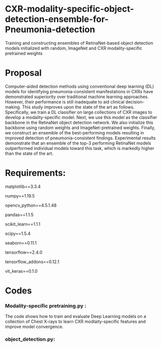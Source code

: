 # CXR-modality-specific-object-detection-ensemble-for-Pneumonia-detection
Training and constructing ensembles of RetinaNet-based object detection models initialized with random, ImageNet and CXR modality-specific pretrained weights

# Proposal

Computer-aided detection methods using conventional deep learning (DL) models for identifying pneumonia-consistent manifestations in CXRs have demonstrated superiority over traditional machine learning approaches. However, their performance is still inadequate to aid clinical decision-making. This study improves upon the state of the art as follows. Specifically, we train a DL classifier on large collections of CXR images to develop a modality-specific model. Next, we use this model as the classifier backbone in the RetinaNet object detection network. We also initialize this backbone using random weights and ImageNet-pretrained weights. Finally, we construct an ensemble of the best-performing models resulting in improved detection of pneumonia-consistent findings. Experimental results demonstrate that an ensemble of the top-3 performing RetinaNet models outperformed individual models toward this task, which is markedly higher than the state of the art. 

# Requirements:

matplotlib==3.3.4

numpy==1.19.5

opencv_python==4.5.1.48

pandas==1.1.5

scikit_learn==1.1.1

scipy==1.5.4

seaborn==0.11.1

tensorflow==2.4.0

tensorflow_addons==0.12.1

vit_keras==0.1.0


# Codes

### Modality-specific pretraining.py :

The code shows how to train and evaluate Deep Learning models on a collection of Chest X-rays to learn CXR modlaity-specific features and improve model convergence. 


### object_detection.py:


